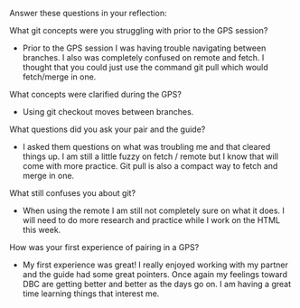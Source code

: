 Answer these questions in your reflection:

What git concepts were you struggling with prior to the GPS session?
 - Prior to the GPS session I was having trouble navigating between branches. I also was completely confused on remote and fetch. I thought that you could just use the command git pull which would fetch/merge in one.

What concepts were clarified during the GPS?
 - Using git checkout moves between branches.

What questions did you ask your pair and the guide?
 - I asked them questions on what was troubling me and that cleared things up. I am still a little fuzzy on fetch / remote but I know that will come with more practice.  Git pull is also a compact way to fetch and merge in one.

What still confuses you about git?
 -  When using the remote I am still not completely sure on what it does. I will need to do more research and practice while I work on the HTML this week.

How was your first experience of pairing in a GPS?
 -  My first experience was great! I really enjoyed working with my partner and the guide had some great pointers. Once again my feelings toward DBC are getting better and better as the days go on. I am having a great time learning things that interest me.
